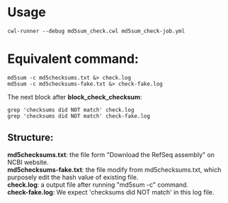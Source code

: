 # Usage
```
cwl-runner --debug md5sum_check.cwl md5sum_check-job.yml
```

# Equivalent command: 
```
md5sum -c md5checksums.txt &> check.log
md5sum -c md5checksums-fake.txt &> check-fake.log
```
The next block after **block_check_checksum**:
```
grep 'checksums did NOT match' check.log
grep 'checksums did NOT match' check-fake.log
```

## Structure:
**md5checksums.txt**: the file form "Download the RefSeq assembly" on NCBI website.    
**md5checksums-fake.txt**: the file modify from md5checksums.txt, which purposely edit the hash value of existing file.  
**check.log**: a output file after running "md5sum -c" command.  
**check-fake.log**: We expect 'checksums did NOT match' in this log file.

